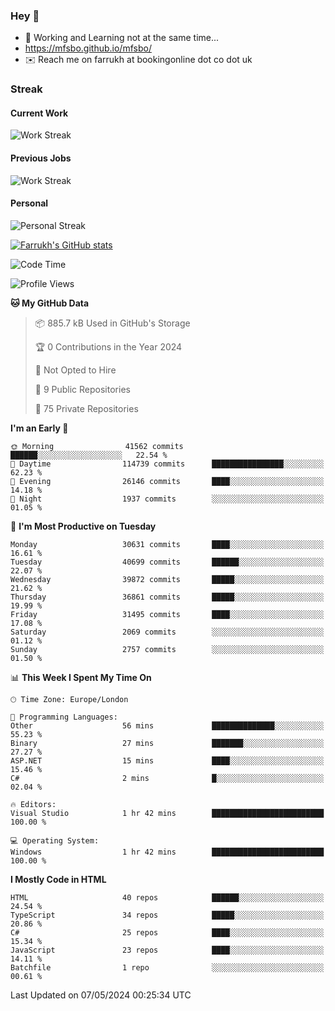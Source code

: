 ### Hey 👋

- 🏃 Working and Learning not at the same time...
- https://mfsbo.github.io/mfsbo/
- ✉️ Reach me on farrukh at bookingonline dot co dot uk

### Streak
#### Current Work
![Work Streak](https://streak-stats.demolab.com/?user=mfsbo)
#### Previous Jobs
![Work Streak](https://streak-stats.demolab.com/?user=farrukhcw)
#### Personal
![Personal Streak](https://streak-stats.demolab.com/?user=farrukhsubhani)

[![Farrukh's GitHub stats](https://github-readme-stats.vercel.app/api?username=mfsbo&hide=stars&count_private=true)](https://github.com/mfsbo/)

<!--START_SECTION:waka-->
![Code Time](http://img.shields.io/badge/Code%20Time-618%20hrs%2035%20mins-blue)

![Profile Views](http://img.shields.io/badge/Profile%20Views-0-blue)

**🐱 My GitHub Data** 

> 📦 885.7 kB Used in GitHub's Storage 
 > 
> 🏆 0 Contributions in the Year 2024
 > 
> 🚫 Not Opted to Hire
 > 
> 📜 9 Public Repositories 
 > 
> 🔑 75 Private Repositories 
 > 
**I'm an Early 🐤** 

```text
🌞 Morning                41562 commits       ██████░░░░░░░░░░░░░░░░░░░   22.54 % 
🌆 Daytime                114739 commits      ████████████████░░░░░░░░░   62.23 % 
🌃 Evening                26146 commits       ████░░░░░░░░░░░░░░░░░░░░░   14.18 % 
🌙 Night                  1937 commits        ░░░░░░░░░░░░░░░░░░░░░░░░░   01.05 % 
```
📅 **I'm Most Productive on Tuesday** 

```text
Monday                   30631 commits       ████░░░░░░░░░░░░░░░░░░░░░   16.61 % 
Tuesday                  40699 commits       ██████░░░░░░░░░░░░░░░░░░░   22.07 % 
Wednesday                39872 commits       █████░░░░░░░░░░░░░░░░░░░░   21.62 % 
Thursday                 36861 commits       █████░░░░░░░░░░░░░░░░░░░░   19.99 % 
Friday                   31495 commits       ████░░░░░░░░░░░░░░░░░░░░░   17.08 % 
Saturday                 2069 commits        ░░░░░░░░░░░░░░░░░░░░░░░░░   01.12 % 
Sunday                   2757 commits        ░░░░░░░░░░░░░░░░░░░░░░░░░   01.50 % 
```


📊 **This Week I Spent My Time On** 

```text
🕑︎ Time Zone: Europe/London

💬 Programming Languages: 
Other                    56 mins             ██████████████░░░░░░░░░░░   55.23 % 
Binary                   27 mins             ███████░░░░░░░░░░░░░░░░░░   27.27 % 
ASP.NET                  15 mins             ████░░░░░░░░░░░░░░░░░░░░░   15.46 % 
C#                       2 mins              █░░░░░░░░░░░░░░░░░░░░░░░░   02.04 % 

🔥 Editors: 
Visual Studio            1 hr 42 mins        █████████████████████████   100.00 % 

💻 Operating System: 
Windows                  1 hr 42 mins        █████████████████████████   100.00 % 
```

**I Mostly Code in HTML** 

```text
HTML                     40 repos            ██████░░░░░░░░░░░░░░░░░░░   24.54 % 
TypeScript               34 repos            █████░░░░░░░░░░░░░░░░░░░░   20.86 % 
C#                       25 repos            ████░░░░░░░░░░░░░░░░░░░░░   15.34 % 
JavaScript               23 repos            ████░░░░░░░░░░░░░░░░░░░░░   14.11 % 
Batchfile                1 repo              ░░░░░░░░░░░░░░░░░░░░░░░░░   00.61 % 
```




 Last Updated on 07/05/2024 00:25:34 UTC
<!--END_SECTION:waka-->
<!--
**mfsbo/mfsbo** is a ✨ _special_ ✨ repository because its `README.md` (this file) appears on your GitHub profile.

Here are some ideas to get you started:

- 🔭 I’m currently working on ...
- 🌱 I’m currently learning ...
- 👯 I’m looking to collaborate on ...
- 🤔 I’m looking for help with ...
- 💬 Ask me about ...
- 📫 How to reach me: ...
- 😄 Pronouns: ...
- ⚡ Fun fact: ...
-->
